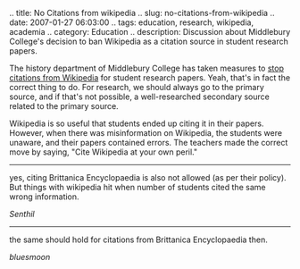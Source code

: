 .. title: No Citations from wikipedia
.. slug: no-citations-from-wikipedia
.. date: 2007-01-27 06:03:00
.. tags: education, research, wikipedia, academia
.. category: Education
.. description: Discussion about Middlebury College's decision to ban Wikipedia as a citation source in student research papers.

The history department of Middlebury College has taken measures to [stop
citations from Wikipedia](http://www.insidehighered.com/news/2007/01/26/wiki)
for student research papers. Yeah, that's in fact the correct thing to do. For
research, we should always go to the primary source, and if that's not possible,
a well-researched secondary source related to the primary source.

Wikipedia is so useful that students ended up citing it in their papers.
However, when there was misinformation on Wikipedia, the students were unaware,
and their papers contained errors. The teachers made the correct move by saying,
"Cite Wikipedia at your own peril."

----


yes, citing Brittanica Encyclopaedia is also not allowed (as per their policy). But things with wikipedia hit when number of students cited the same wrong information.

_Senthil_

----


the same should hold for citations from Brittanica Encyclopaedia then.

_bluesmoon_